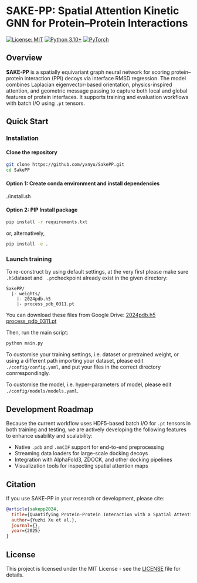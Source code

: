 SAKE-PP: Spatial Attention Kinetic GNN for Protein–Protein Interactions
==============================================

[![License: MIT](https://img.shields.io/badge/License-MIT-yellow.svg)](LICENSE)
[![Python 3.10+](https://img.shields.io/badge/python-3.10+-blue.svg)](https://www.python.org/downloads/)
[![PyTorch](https://img.shields.io/badge/PyTorch-2.3+-EE4C2C.svg)](https://pytorch.org/)


## Overview

**SAKE-PP** is a spatially equivariant graph neural network for scoring protein–protein interaction (PPI) decoys via interface RMSD regression. 
The model combines Laplacian eigenvector-based orientation, physics-inspired attention, and geometric message passing to capture both local and 
global features of protein interfaces. It supports training and evaluation workflows with batch I/O using `.pt` tensors.




## Quick Start

### Installation

#### Clone the repository
```bash
git clone https://github.com/yxnyu/SakePP.git
cd SakePP
```

#### Option 1: Create conda environment and install dependencies
./install.sh  

#### Option 2: PIP Install package
```bash
pip install -r requirements.txt
```
or, alternatively,
```bash
pip install -e .
```


### Launch training
To re-construct by using default settings,
at the very first please make sure ``` .h5```dataset and ``` .pt```checkpoint already exist in the given directory:
```
SakePP/
  |- weights/
    |- 2024pdb.h5
    |- process_pdb_0311.pt
```
You can download these files from Google Drive: 
[2024pdb.h5](https://drive.google.com/file/d/xxxxxx.h5)  [process_pdb_0311.pt](https://drive.google.com/file/d/xxxxxx.pt) 

Then, run the main script:
```bash
python main.py
```
To customise your training settings, i.e. dataset or pretrained weight, or using a different path importing your dataset,
please edit ``` ./config/config.yaml```, and put your files in the correct directory conrrespondingly.

To customise the model, i.e.  hyper-parameters of model,
please edit ``` ./config/models/models.yaml```.




## Development Roadmap

Because the current workflow uses HDF5-based batch I/O for `.pt` tensors in both training and testing, we are actively 
developing the following features to enhance usability and scalability:

* Native `.pdb` and `.mmCIF` support for end-to-end preprocessing
* Streaming data loaders for large-scale docking decoys
* Integration with AlphaFold3, ZDOCK, and other docking pipelines
* Visualization tools for inspecting spatial attention maps




## Citation

If you use SAKE-PP in your research or development, please cite:

```bibtex
@article{sakepp2024,
  title={Quantifying Protein-Protein Interaction with a Spatial Attention Kinetic Graph Neural Network},
  author={Yuzhi Xu et al.},
  journal={},
  year={2025}
}
```

## License

This project is licensed under the MIT License - see the [LICENSE](LICENSE) file for details.


